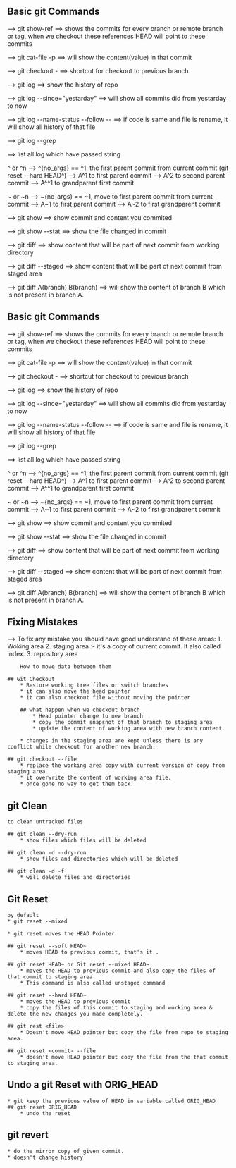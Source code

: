 ## Basic git Commands

--> git show-ref ==> shows the commits for every branch or remote branch or tag, 
                    when we checkout these references HEAD will point to these commits

--> git cat-file -p <commit> ==> will show the content(value) in that commit

--> git checkout - ==> shortcut for checkout to previous branch

--> git log ==> show the history of repo

--> git log --since="yestarday" ==> will show all commits did from yestarday to now

--> git log --name-status --follow -- <filename> ==> if code is same and file is rename, it will show all history of that file

--> git log --grep <search string> ==> list all log which have passed string

^ or ^n
    --> ^{no_args} == ^1, the first parent commit from current commit (git reset --hard HEAD^)
    --> A^1 to first parent commit
    --> A^2 to second parent commit
    --> A^^1 to grandparent first commit

~ or ~n
    --> ~{no_args} == ~1, move to first parent commit from current commit
    --> A~1 to first parent commit
    --> A~2 to first grandparent commit

--> git show <commit> ==>  show commit and content you commited

--> git show <commit> --stat ==> show the file changed in commit

--> git diff ==> show content that will be part of next commit from working directory

--> git diff --staged ==> show content that will be part  of next commit from staged area

--> git diff A(branch) B(branch) ==> will show the content of branch B which is not present in branch A.



## Basic git Commands

--> git show-ref ==> shows the commits for every branch or remote branch or tag, 
                    when we checkout these references HEAD will point to these commits

--> git cat-file -p <commit> ==> will show the content(value) in that commit

--> git checkout - ==> shortcut for checkout to previous branch

--> git log ==> show the history of repo

--> git log --since="yestarday" ==> will show all commits did from yestarday to now

--> git log --name-status --follow -- <filename> ==> if code is same and file is rename, it will show all history of that file

--> git log --grep <search string> ==> list all log which have passed string

^ or ^n
    --> ^{no_args} == ^1, the first parent commit from current commit (git reset --hard HEAD^)
    --> A^1 to first parent commit
    --> A^2 to second parent commit
    --> A^^1 to grandparent first commit

~ or ~n
    --> ~{no_args} == ~1, move to first parent commit from current commit
    --> A~1 to first parent commit
    --> A~2 to first grandparent commit

--> git show <commit> ==>  show commit and content you commited

--> git show <commit> --stat ==> show the file changed in commit

--> git diff ==> show content that will be part of next commit from working directory

--> git diff --staged ==> show content that will be part  of next commit from staged area

--> git diff A(branch) B(branch) ==> will show the content of branch B which is not present in branch A.

## Fixing Mistakes
--> To fix any mistake you should have good understand of these areas:
        1. Woking area
        2. staging area :- it's a copy of current commit. It also called index.
        3. repository area

        How to move data between them

    ## Git Checkout
        * Restore working tree files or switch branches
        * it can also move the head pointer
        * it can also checkout file without moving the pointer

        ## what happen when we checkout branch
            * Head pointer change to new branch
            * copy the commit snapshot of that branch to staging area
            * update the content of working area with new branch content.
        
        * changes in the staging area are kept unless there is any conflict while checkout for another new branch.
    
    ## git checkout --file
        * replace the working area copy with current version of copy from staging area.
        * it overwrite the content of working area file.
        * once gone no way to get them back.

## git Clean
    to clean untracked files

    ## git clean --dry-run 
        * show files which files will be deleted

    ## git clean -d --dry-run
        * show files and directories which will be deleted
    
    ## git clean -d -f 
        * will delete files and directories

## Git Reset
    by default
    * git reset --mixed

    * git reset moves the HEAD Pointer

    ## git reset --soft HEAD~
        * moves HEAD to previous commit, that's it .

    ## git reset HEAD~ or Git reset --mixed HEAD~
        * moves the HEAD to previous commit and also copy the files of that commit to staging area.
        * This command is also called unstaged command

    ## git reset --hard HEAD~
        * moves the HEAD to previous commit
        * copy the files of this commit to staging and working area & delete the new changes you made completely. 

    ## git rest <file>
        * Doesn't move HEAD pointer but copy the file from repo to staging area.

    ## git reset <commit> --file
        * doesn't move HEAD pointer but copy the file from the that commit to staging area.

## Undo a git Reset with ORIG_HEAD
    * git keep the previous value of HEAD in variable called ORIG_HEAD
    ## git reset ORIG_HEAD
        * undo the reset

## git revert <commit>
    * do the mirror copy of given commit.
    * doesn't change history